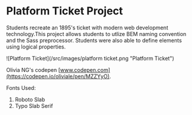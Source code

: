 # Platform Ticket Project

<p> Students recreate an 1895's ticket with modern web development technology.This project allows students to utlize BEM naming convention and the Sass preprocessor. Students were also able to define elements using logical properties.

![Platform Ticket](/src/images/platform ticket.png "Platform Ticket")

Olivia NG's codepen [www.codepen.com](https://codepen.io/oliviale/pen/MZZYyO).

Fonts Used:

1. Roboto Slab
2. Typo Slab Serif
